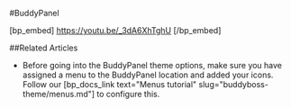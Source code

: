 #BuddyPanel

[bp_embed] https://youtu.be/_3dA6XhTghU [/bp_embed]

##Related Articles

- Before going into the BuddyPanel theme options, make sure you have assigned a menu to the BuddyPanel location and added your icons. Follow our [bp_docs_link text="Menus tutorial" slug="buddyboss-theme/menus.md"] to configure this.